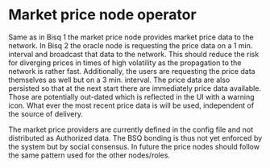 # Market price node operator

Same as in Bisq 1 the market price node provides market price data to the network.
In Bisq 2 the oracle node is requesting the price data on a 1 min. interval and broadcast that data to the network.
This should reduce the risk for diverging prices in times of high volatility as the propagation to the network is rather
fast.
Additionally, the users are requesting the price data themselves as well but on a 3 min. interval.
The price data are also persisted so that at the next start there are immediately price data available. Those are
potentially out-dated which is reflected in the UI with a warning icon.
What ever the most recent price data is will be used, independent of the source of delivery.

The market price providers are currently defined in the config file and not distributed as Authorized data. The BSQ
bonding is thus not yet enforced by the system but by social consensus. In future the price nodes should follow the same
pattern used for the other nodes/roles.